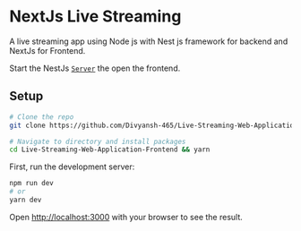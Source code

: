 # NextJs Live Streaming

A live streaming app using Node js with Nest js framework for backend and NextJs for Frontend.

Start the NestJs [`Server`](https://github.com/Divyansh-465/Live-Streaming-Web-Application-Backend) the open the frontend.

## Setup

```bash
# Clone the repo
git clone https://github.com/Divyansh-465/Live-Streaming-Web-Application-Frontend.git

# Navigate to directory and install packages
cd Live-Streaming-Web-Application-Frontend && yarn
```

First, run the development server:

```bash
npm run dev
# or
yarn dev
```

Open [http://localhost:3000](http://localhost:3000) with your browser to see the result.
